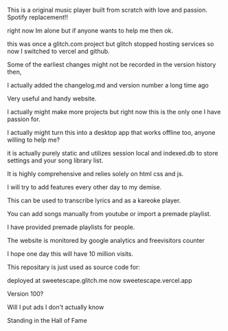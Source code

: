 This is a original music player built from scratch with love and passion. Spotify replacement!!

right now Im alone but if anyone wants to help me then ok.

this was once a glitch.com project but glitch stopped hosting services so now I switched to vercel and github.

Some of the earliest changes might not be recorded in the version history then, 

I actually added the changelog.md and version number a long time ago

Very useful and handy website.

I actually might make more projects but right now this is the only one I have passion for.

I actually might turn this into a desktop app that works offline too, anyone willing to help me?

it is actually purely static and utilizes session local and indexed.db to store settings and your song library list.

It is highly comprehensive and relies solely on html css and js.

I will try to add features every other day to my demise.

This can be used to transcribe lyrics and as a kareoke player.

You can add songs manually from youtube or import a premade playlist.

I have provided premade playlists for people.

The website is monitored by google analytics and freevisitors counter

I hope one day this will have 10 million visits.

This repositary is just used as source code for:

deployed at sweetescape.glitch.me now sweetescape.vercel.app

Version 100?

Will I put ads I don't actually know




Standing in the Hall of Fame
